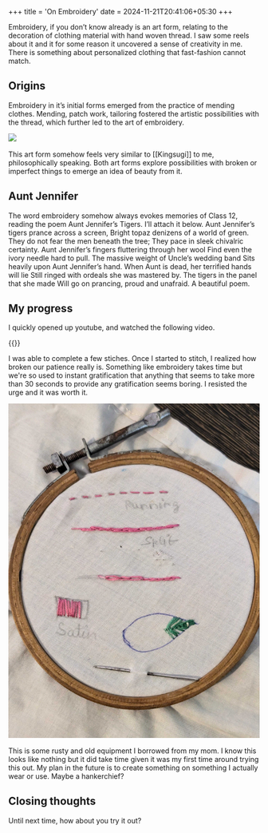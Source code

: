 +++
title = 'On Embroidery'
date = 2024-11-21T20:41:06+05:30
+++

Embroidery, if you don’t know already is an art form, relating to the decoration of clothing material with hand woven thread. I saw some reels
about it and it for some reason it uncovered a sense of creativity in me. There is something about personalized clothing that fast-fashion cannot
match.

## Origins

Embroidery in it’s initial forms emerged from the practice of mending clothes. Mending, patch work, tailoring fostered the artistic possibilities
with the thread, which further led to the art of embroidery.

![](https://upload.wikimedia.org/wikipedia/commons/2/2c/Kantha_%28Quilt%29_LACMA_AC1994.131.1.jpg)

This art form somehow feels very similar to [[Kingsugi]] to me, philosophically speaking. Both art forms explore possibilities with broken or
imperfect things to emerge an idea of beauty from it.

## Aunt Jennifer

The word embroidery somehow always evokes memories of Class 12, reading the poem Aunt Jennifer’s Tigers. I’ll attach it below.
Aunt Jennifer’s tigers prance across a screen, Bright topaz denizens of a world of green. They do not fear the men beneath the tree; They pace
in sleek chivalric certainty.
Aunt Jennifer’s fingers fluttering through her wool Find even the ivory needle hard to pull. The massive weight of Uncle’s wedding band Sits
heavily upon Aunt Jennifer’s hand.
When Aunt is dead, her terrified hands will lie Still ringed with ordeals she was mastered by. The tigers in the panel that she made Will go on
prancing, proud and unafraid.
A beautiful poem.

## My progress

I quickly opened up youtube, and watched the following video.

{{<youtube OWv6Ypzn9dg>}}

I was able to complete a few stiches. Once I started to stitch, I realized how broken our patience really is.
Something like embroidery takes time but we're so used to instant gratification that anything that seems to take more than 30 seconds
to provide any gratification seems boring. I resisted the urge and it was worth it.

![](./embr.jpg)

This is some rusty and old equipment I borrowed from my mom. I know this looks like nothing but it did take time given it was my first time around
trying this out. My plan in the future is to create something on something I actually wear or use. Maybe a hankerchief?

## Closing thoughts

Until next time, how about you try it out?
